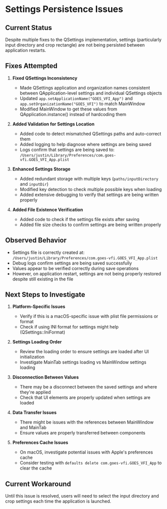 # Settings Persistence Issues

## Current Status
Despite multiple fixes to the QSettings implementation, settings (particularly input directory and crop rectangle) are not being persisted between application restarts.

## Fixes Attempted

1. **Fixed QSettings Inconsistency**
   - Made QSettings application and organization names consistent between QApplication-level settings and individual QSettings objects
   - Updated `app.setApplicationName("GOES_VFI_App")` and `app.setOrganizationName("GOES_VFI")` to match MainWindow
   - Modified MainWindow to get these values from QApplication.instance() instead of hardcoding them

2. **Added Validation for Settings Location**
   - Added code to detect mismatched QSettings paths and auto-correct them
   - Added logging to help diagnose where settings are being saved
   - Logs confirm that settings are being saved to: `/Users/justin/Library/Preferences/com.goes-vfi.GOES_VFI_App.plist`

3. **Enhanced Settings Storage**
   - Added redundant storage with multiple keys (`paths/inputDirectory` and `inputDir`)
   - Modified key detection to check multiple possible keys when loading
   - Added extensive debugging to verify that settings are being written properly

4. **Added File Existence Verification**
   - Added code to check if the settings file exists after saving
   - Added file size checks to confirm settings are being written properly

## Observed Behavior
- Settings file is correctly created at: `/Users/justin/Library/Preferences/com.goes-vfi.GOES_VFI_App.plist`
- Debug logs confirm settings are being saved successfully
- Values appear to be verified correctly during save operations
- However, on application restart, settings are not being properly restored despite still existing in the file

## Next Steps to Investigate

1. **Platform-Specific Issues**
   - Verify if this is a macOS-specific issue with plist file permissions or format
   - Check if using INI format for settings might help (QSettings::IniFormat)

2. **Settings Loading Order**
   - Review the loading order to ensure settings are loaded after UI initialization
   - Investigate MainTab settings loading vs MainWindow settings loading

3. **Disconnection Between Values**
   - There may be a disconnect between the saved settings and where they're applied
   - Check that UI elements are properly updated when settings are loaded

4. **Data Transfer Issues**
   - There might be issues with the references between MainWindow and MainTab
   - Ensure values are properly transferred between components

5. **Preferences Cache Issues**
   - On macOS, investigate potential issues with Apple's preferences cache
   - Consider testing with `defaults delete com.goes-vfi.GOES_VFI_App` to clear the cache

## Current Workaround
Until this issue is resolved, users will need to select the input directory and crop settings each time the application is launched.